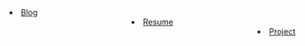  <li class="on"><a href="{{ site.url }}"><span>Blog</span></a></li>
 <li style="text-align:center"><a href="{{ site.url }}/resume"><span>Resume</span></a></li>
 <li style="text-align:right"><a href="{{ site.url }}/project"><span>Project</span></a></li>